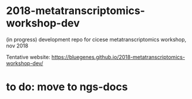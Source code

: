# 2018-metatranscriptomics-workshop-dev
(in progress) development repo for cicese metatranscriptomics workshop, nov 2018


Tentative website: https://bluegenes.github.io/2018-metatranscriptomics-workshop-dev/

# to do: move to ngs-docs


